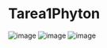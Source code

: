# Tarea1Phyton
![image](https://github.com/user-attachments/assets/872a0a15-a0b1-4b15-811e-b8754b4988ea)
![image](https://github.com/user-attachments/assets/74e938be-4876-44be-9440-e2717540f807)
![image](https://github.com/user-attachments/assets/2e53a0cb-4d57-4b6f-80e6-c56d6f47f357)
